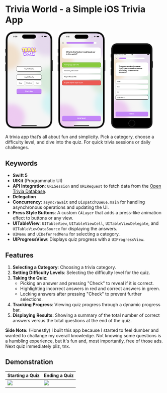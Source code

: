 # Trivia World - a Simple iOS Trivia App

<p>
   <img src="Screenshots/HomeView.png" width="30%"> &nbsp;&nbsp;
    <img src="Screenshots/QuestionView.png" width="30%"> &nbsp;&nbsp;
    <img src="Screenshots/QuestionViewSE.png" width="27%"> 
</p>

A trivia app that’s all about fun and simplicity. Pick a category, choose a difficulty level, and dive into the quiz. For quick trivia sessions or daily challenges.

## Keywords
- **Swift 5**
- **UIKit** (Programmatic UI)
- **API Integration**: `URLSession` and `URLRequest` to fetch data from the [Open Trivia Database](https://opentdb.com/api_config.php).
- **Delegation**
- **Concurrency**: `async/await` and `DispatchQueue.main` for handling asynchronous operations and updating the UI.
- **Press Style Buttons**: A custom `CALayer` that adds a press-like animation effect to buttons or any view.
- **UITableView**: `UITableView`, `UITableViewCell`, `UITableViewDelegate`, and `UITableViewDataSource` for displaying the answers.
- `UIMenu` and `UIDeferredMenu` for selecting a category.
- **UIProgressView**: Displays quiz progress with a `UIProgressView`.

## Features
1. **Selecting a Category**: Choosing a trivia category.
2. **Setting Difficulty Levels**: Selecting the difficulty level for the quiz.
3. **Taking the Quiz**:
   - Picking an answer and pressing "Check" to reveal if it is correct.
   - Highlighting incorrect answers in red and correct answers in green.
   - Locking answers after pressing "Check" to prevent further selections.
4. **Tracking Progress**: Viewing quiz progress through a dynamic progress bar.
5. **Displaying Results**: Showing a summary of the total number of correct answers versus the total questions at the end of the quiz.


**Side Note:** (Honestly) I built this app because I started to feel dumber and wanted to challange my overall knowledge. Not knowing some questions is a humbling experience, but it's fun and, most importantly, free of those ads. Next quiz immediately pliz, tnx.

## Demonstration

| Starting a Quiz | Ending a Quiz |
| --- | --- |
| <img src="Screenshots/demo1.gif" width="100%"> | <img src="Screenshots/demo2.gif" width="100%">  |
